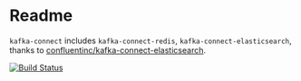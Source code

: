 
# Readme

`kafka-connect` includes `kafka-connect-redis`, `kafka-connect-elasticsearch`, thanks to [confluentinc/kafka-connect-elasticsearch](https://github.com/confluentinc/kafka-connect-elasticsearch).

[![Build Status](https://travis-ci.org/billryan/kafka-connect.svg?branch=master)](https://travis-ci.org/billryan/kafka-connect)
